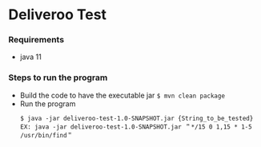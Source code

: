 # Deliveroo Test

### Requirements
  - java 11
  
### Steps to run the program

  -  Build the code to have the executable jar
    ```
    $ mvn clean package
    ```
  - Run the program
    ```
    $ java -jar deliveroo-test-1.0-SNAPSHOT.jar {String_to_be_tested}
    EX: java -jar deliveroo-test-1.0-SNAPSHOT.jar ＂*/15 0 1,15 * 1-5 /usr/bin/find＂
    ```  
    
    

  